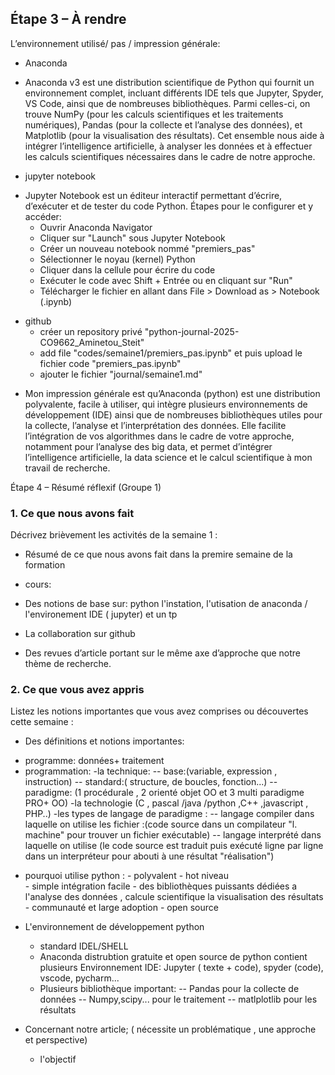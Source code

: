 ## Étape 3 – À rendre
L’environnement utilisé/  pas / impression générale:
* Anaconda
- Anaconda v3 est une distribution scientifique de Python qui fournit un environnement complet, incluant différents IDE tels que Jupyter,
  Spyder, VS Code, ainsi que de nombreuses bibliothèques. Parmi celles-ci, on trouve NumPy (pour les calculs scientifiques et les traitements numériques), 
  Pandas (pour la collecte et l’analyse des données), et Matplotlib (pour la visualisation des résultats). Cet ensemble nous aide à intégrer 
  l’intelligence artificielle, à analyser les données et à effectuer les calculs scientifiques nécessaires dans le cadre de notre approche.

* jupyter notebook 

- Jupyter Notebook est un éditeur interactif permettant d’écrire, d’exécuter et de tester du code Python. Étapes pour le configurer et y accéder:
   - Ouvrir Anaconda Navigator  
   - Cliquer sur "Launch" sous Jupyter Notebook 
   - Créer un nouveau notebook nommé "premiers_pas"
   - Sélectionner le noyau (kernel) Python
   - Cliquer dans la cellule pour écrire du code
   - Exécuter le code avec Shift + Entrée ou en cliquant sur "Run"
   - Télécharger le fichier en allant dans File > Download as > Notebook (.ipynb) 
* github 
   - créer un repository privé "python-journal-2025-CO9662_Aminetou_Steit" 
   - add file "codes/semaine1/premiers_pas.ipynb" et puis upload le fichier code "premiers_pas.ipynb"
   - ajouter le fichier  "journal/semaine1.md"

- Mon impression générale est qu’Anaconda (python) est une distribution polyvalente, facile à utiliser, qui intègre plusieurs environnements de développement (IDE) ainsi que 
  de nombreuses bibliothèques utiles pour la collecte, l’analyse et l’interprétation des données. Elle facilite l’intégration de vos algorithmes dans le cadre de votre 
  approche, notamment pour l’analyse des big data, et permet d’intégrer l’intelligence artificielle, la data science et le calcul scientifique à mon travail de recherche.

 Étape 4 – Résumé réflexif (Groupe 1)

### 1. Ce que nous avons fait
Décrivez brièvement les activités de la semaine 1 :
- Résumé de ce que nous avons fait dans la premire semaine de la formation

* cours:

- Des notions de base sur:
  python l'instation, l'utisation de anaconda / l'environement IDE ( jupyter) et  un tp

- La collaboration sur github 

- Des revues d’article portant sur le même axe d’approche que notre thème de recherche.


### 2. Ce que vous avez appris
Listez les notions importantes que vous avez comprises ou découvertes cette semaine :
* Des définitions  et  notions importantes:
 - programme: données+ traitement
 - programmation: 
     -la technique:
        -- base:(variable, expression , instruction)
        -- standard:( structure, de boucles, fonction...)
        -- paradigme: (1 procédurale , 2 orienté objet OO  et 3 multi paradigme PRO+ OO)
     -la technologie (C , pascal /java /python ,C++ ,javascript , PHP..)
     -les types de langage de paradigme  :
        -- langage compiler dans laquelle on utilise les fichier :(code source dans un compilateur "l. machine" pour trouver un fichier exécutable)
        -- langage interprété dans laquelle on utilise (le code source est traduit puis exécuté ligne par ligne dans un interpréteur pour abouti à une résultat "réalisation")
* pourquoi utilise python : 
          - polyvalent                                 - hot niveau       
          - simple intégration facile                 - des bibliothèques puissants dédiées a l'analyse des données , calcule scientifique la visualisation des résultats
          - communauté et large  adoption             - open source
* L'environnement de développement python
     - standard IDEL/SHELL
     - Anaconda distrubtion gratuite et open source de python  contient plusieurs  Environnement IDE: Jupyter ( texte + code), spyder (code), vscode, pycharm...
     - Plusieurs bibliothèque important:
       -- Pandas pour la collecte de données
       -- Numpy,scipy... pour le traitement
       -- matlplotlib pour les résultats

* Concernant notre article; ( nécessite un problématique , une approche  et perspective)
  - l'objectif  




